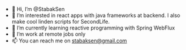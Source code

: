 - 👋 Hi, I’m @StabakSen
- 👀 I’m interested in react apps with java frameworks at backend. I also make cool linden scripts for SecondLife.
- 🌱 I’m currently learning reactive programming with Spring WebFlux
- 💞️ I’m work at remote jobs only
- 📫 You can reach me on stabaksen@gmail.com

<!---
StabakSen/StabakSen is a ✨ special ✨ repository because its `README.md` (this file) appears on your GitHub profile.
You can click the Preview link to take a look at your changes.
--->
